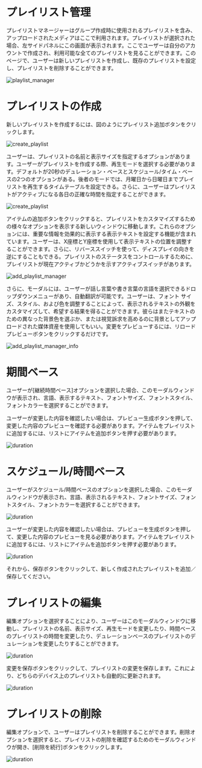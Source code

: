 # プレイリスト管理

<div class="description">

プレイリストマネージャーはグループ作成時に使用されるプレイリストを含み、アップロードされたメディアはここで利用されます。プレイリストが選択された場合、左サイドパネルにこの画面が表示されます。ここでユーザーは自分のアカウントで作成され、利用可能な全てのプレイリストを見ることができます。このページで、ユーザーは新しいプレイリストを作成し、既存のプレイリストを設定し、プレイリストを削除することができます。

![playlist_manager](../images/image0503.png ":size=100%")

</div>

# プレイリストの作成

<div class="description">

新しいプレイリストを作成するには、図のようにプレイリスト追加ボタンをクリックします。

![create_playlist](../images/image402.png ":size=100%")

ユーザーは、プレイリストの名前と表示サイズを指定するオプションがあります。ユーザーがプレイリストを作成する際、再生モードを選択する必要があります。デフォルトが20秒のデュレーション・ベースとスケジュール/タイム・ベースの2つのオプションがある。後者のモードでは、月曜日から日曜日までプレイリストを再生するタイムテーブルを設定できる。さらに、ユーザーはプレイリストがアクティブになる各日の正確な時間を指定することができます。

![create_playlist](../images/image403.png ":size=100%")

アイテムの追加ボタンをクリックすると、プレイリストをカスタマイズするための様々なオプションを表示する新しいウィンドウに移動します。これらのオプションには、重要な情報を効果的に表示する表示テキストを設定する機能が含まれています。ユーザーは、X座標とY座標を使用して表示テキストの位置を調整することができます。さらに、リバーススイッチを使って、ディスプレイの向きを逆にすることもできる。プレイリストのステータスをコントロールするために、プレイリストが現在アクティブかどうかを示すアクティブスイッチがあります。

![add_playlist_manager](../images/image12.png ":size=100%")

さらに、モーダルには、ユーザーが話し言葉や書き言葉の言語を選択できるドロップダウンメニューがあり、自動翻訳が可能です。ユーザーは、フォント サイズ、スタイル、および色を調整することによって、表示されるテキストの外観をカスタマイズして、希望する結果を得ることができます。彼らはまたテキストのための異なった背景色を選ぶか、または視覚訴求を高めるのに背景としてアップロードされた媒体資産を使用してもいい。変更をプレビューするには、リロードプレビューボタンをクリックするだけです。

![add_playlist_manager_info](../images/image11.png ":size=100%")

</div>

# 期間ベース

<div class="description">

ユーザーが[継続時間ベース]オプションを選択した場合、このモーダルウィンドウが表示され、言語、表示するテキスト、フォントサイズ、フォントスタイル、フォントカラーを選択することができます。

ユーザーが変更した内容を確認したい場合は、プレビュー生成ボタンを押して、変更した内容のプレビューを確認する必要があります。アイテムをプレイリストに追加するには、リストにアイテムを追加ボタンを押す必要があります。

![duration](../images/image405.png ":size=100%")

</div>

# スケジュール/時間ベース

<div class="description">

ユーザーがスケジュール/時間ベースのオプションを選択した場合、このモーダルウィンドウが表示され、言語、表示されるテキスト、フォントサイズ、フォントスタイル、フォントカラーを選択することができます。

![duration](../images/image406.png ":size=100%")

ユーザーが変更した内容を確認したい場合は、プレビューを生成ボタンを押して、変更した内容のプレビューを見る必要があります。アイテムをプレイリストに追加するには、リストにアイテムを追加ボタンを押す必要があります。

![duration](../images/image407.png ":size=100%")

それから、保存ボタンをクリックして、新しく作成されたプレイリストを追加／保存してください。

</div>

# プレイリストの編集

<div class="description">

編集オプションを選択することにより、ユーザーはこのモーダルウィンドウに移動し、プレイリストの名前、表示サイズ、再生モードを変更したり、時間ベースのプレイリストの時間を変更したり、デュレーションベースのプレイリストのデュレーションを変更したりすることができます。

![duration](../images/image408.png ":size=100%")

変更を保存ボタンをクリックして、プレイリストの変更を保存します。これにより、どちらのデバイス上のプレイリストも自動的に更新されます。

![duration](../images/image409.png ":size=100%")

</div>

# プレイリストの削除

<div class="description">

編集オプションで、ユーザーはプレイリストを削除することができます。削除オプションを選択すると、プレイリストの削除を確認するためのモーダルウィンドウが開き、[削除を続行]ボタンをクリックします。

![duration](../images/image410.png ":size=100%")

</div>
